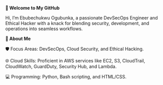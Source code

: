 **👋 Welcome to My GitHub**

Hi, I’m Ebubechukwu Ogubunka, a passionate DevSecOps Engineer and Ethical Hacker with a knack for blending security, development, and operations into seamless workflows.

**🚀 About Me**

🛡️ Focus Areas: DevSecOps, Cloud Security, and Ethical Hacking.

🌐 Cloud Skills: Proficient in AWS services like EC2, S3, CloudTrail, CloudWatch, GuardDuty, Security Hub, and Lambda.

💻 Programming: Python, Bash scripting, and HTML/CSS.

<!---
Ebube101/Ebube101 is a ✨ special ✨ repository because its `README.md` (this file) appears on your GitHub profile.
You can click the Preview link to take a look at your changes.
--->
